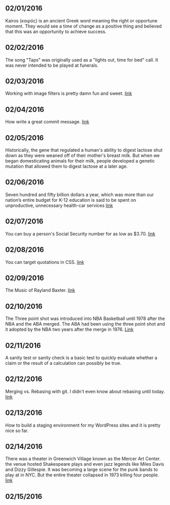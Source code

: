 02/01/2016
---
Kairos (καιρός) is an ancient Greek word meaning the right or opportune moment. They would see a time of change as a positive thing and believed that this was an opportunity to achieve success.

02/02/2016
---
The song "Taps" was originally used as a "lights out, time for bed" call. It was never intended to be played at funerals.

02/03/2016
---
Working with image filters is pretty damn fun and sweet. [link](http://www.thedotpost.com/2015/12/una-kravets-editing-images-in-css?utm_source=CSS-Weekly&utm_campaign=Issue-200&utm_medium=email)

02/04/2016
---
How write a great commit message. [link](http://alistapart.com/article/the-art-of-the-commit)

02/05/2016
---
Historically, the gene that regulated a human's ability to digest lactose shut down as they were weaned off of their mother's breast milk. But when we began domesticating animals for their milk, people developed a genetic mutation that allowed them to digest lactose at a later age.

02/06/2016
---
Seven hundred and fifty billion dollars a year, which was more than our nation’s entire budget for K-12 education is said to be spent on unproductive, unnecessary health-car services [link](http://www.newyorker.com/magazine/2015/05/11/overkill-atul-gawande) 

02/07/2016
---
You can buy a person's Social Security number for as low as $3.70. [link](http://shoptalkshow.com/episodes/special-one-one-hacker/)

02/08/2016
---
You can target quotations in CSS. [link](https://developer.mozilla.org/en-US/docs/Web/CSS/quotes)

02/09/2016
---
The Music of Rayland Baxter. [link](https://open.spotify.com/artist/251UrhgNbMr15NLzQ2KyKq)

02/10/2016
---
The Three point shot was introduced into NBA Basketball until 1978 after the NBA and the ABA merged. The ABA had been using the three point shot and it adopted by the NBA two years after the merge in 1976. [Link](http://99percentinvisible.org/episode/yin-yang-basketball/?utm_source=99%25+Invisible&utm_medium=email&utm_campaign=05f5554f86-RSS_EMAIL_CAMPAIGN&utm_term=0_f773924a7f-05f5554f86-96872149)

02/11/2016
---
A sanity test or sanity check is a basic test to quickly evaluate whether a claim or the result of a calculation can possibly be true. 

02/12/2016
---
Merging vs. Rebasing with git. I didn't even know about rebasing until today. [link](https://www.atlassian.com/git/tutorials/merging-vs-rebasing)

02/13/2016
---
How to build a staging environment for my WordPress sites and it is pretty nice so far.

02/14/2016
---
There was a theater in Greenwich Village known as the Mercer Art Center. the venue hosted Shakespeare plays and even jazz legends like Miles Davis and Dizzy Gillespie. It was becoming a large scene for the punk bands to play at in NYC. But the entire theater collapsed in 1973 killing four people. [link](http://narrative.ly/stories/the-theater-came-crashing-down/)

02/15/2016
---
